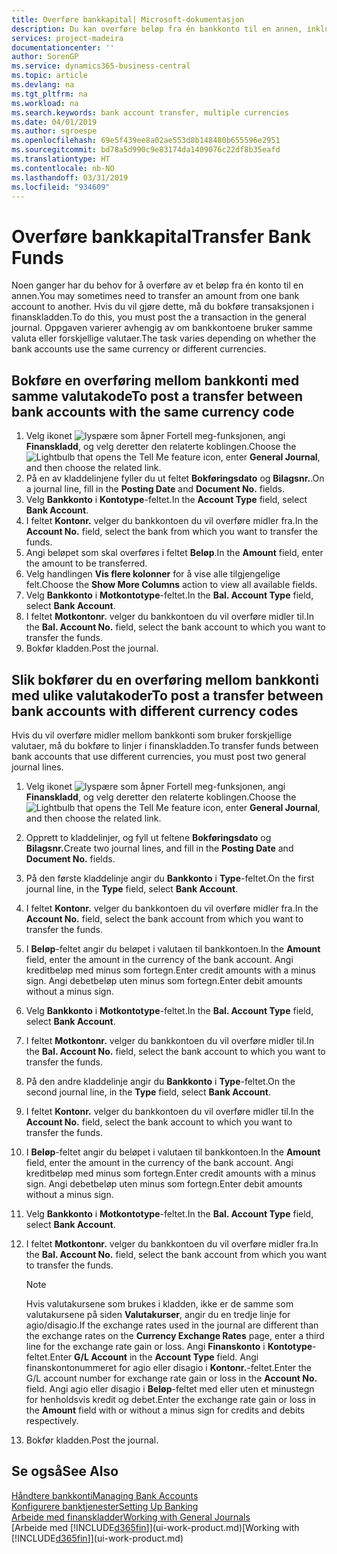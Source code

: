 ```yaml
---
title: Overføre bankkapital| Microsoft-dokumentasjon
description: Du kan overføre beløp fra én bankkonto til en annen, inkludert ulike valutaer, ved å bokføre transaksjonen i finanskladden.
services: project-madeira
documentationcenter: ''
author: SorenGP
ms.service: dynamics365-business-central
ms.topic: article
ms.devlang: na
ms.tgt_pltfrm: na
ms.workload: na
ms.search.keywords: bank account transfer, multiple currencies
ms.date: 04/01/2019
ms.author: sgroespe
ms.openlocfilehash: 69e5f439ee8a02ae553d8b148480b655596e2951
ms.sourcegitcommit: bd78a5d990c9e83174da1409076c22df8b35eafd
ms.translationtype: HT
ms.contentlocale: nb-NO
ms.lasthandoff: 03/31/2019
ms.locfileid: "934609"
---
```

# <a name="transfer-bank-funds"></a><span data-ttu-id="bd0f1-103">Overføre bankkapital</span><span class="sxs-lookup"><span data-stu-id="bd0f1-103">Transfer Bank Funds</span></span>
<span data-ttu-id="bd0f1-104">Noen ganger har du behov for å overføre av et beløp fra én konto til en annen.</span><span class="sxs-lookup"><span data-stu-id="bd0f1-104">You may sometimes need to transfer an amount from one bank account to another.</span></span> <span data-ttu-id="bd0f1-105">Hvis du vil gjøre dette, må du bokføre transaksjonen i finanskladden.</span><span class="sxs-lookup"><span data-stu-id="bd0f1-105">To do this, you must post the a transaction in the general journal.</span></span> <span data-ttu-id="bd0f1-106">Oppgaven varierer avhengig av om bankkontoene bruker samme valuta eller forskjellige valutaer.</span><span class="sxs-lookup"><span data-stu-id="bd0f1-106">The task varies depending on whether the bank accounts use the same currency or different currencies.</span></span>

## <a name="to-post-a-transfer-between-bank-accounts-with-the-same-currency-code"></a><span data-ttu-id="bd0f1-107">Bokføre en overføring mellom bankkonti med samme valutakode</span><span class="sxs-lookup"><span data-stu-id="bd0f1-107">To post a transfer between bank accounts with the same currency code</span></span>
1. <span data-ttu-id="bd0f1-108">Velg ikonet ![lyspære som åpner Fortell meg-funksjonen](media/ui-search/search_small.png "Fortell hva du vil gjøre"), angi **Finanskladd**, og velg deretter den relaterte koblingen.</span><span class="sxs-lookup"><span data-stu-id="bd0f1-108">Choose the ![Lightbulb that opens the Tell Me feature](media/ui-search/search_small.png "Tell me what you want to do") icon, enter **General Journal**, and then choose the related link.</span></span>
2. <span data-ttu-id="bd0f1-109">På en av kladdelinjene fyller du ut feltet **Bokføringsdato** og **Bilagsnr.**.</span><span class="sxs-lookup"><span data-stu-id="bd0f1-109">On a journal line, fill in the **Posting Date** and **Document No.** fields.</span></span>
3. <span data-ttu-id="bd0f1-110">Velg **Bankkonto** i **Kontotype**-feltet.</span><span class="sxs-lookup"><span data-stu-id="bd0f1-110">In the **Account Type** field, select **Bank Account**.</span></span>
4. <span data-ttu-id="bd0f1-111">I feltet **Kontonr.** velger du bankkontoen du vil overføre midler fra.</span><span class="sxs-lookup"><span data-stu-id="bd0f1-111">In the **Account No.** field, select the bank from which you want to transfer the funds.</span></span>
5. <span data-ttu-id="bd0f1-112">Angi beløpet som skal overføres i feltet **Beløp**.</span><span class="sxs-lookup"><span data-stu-id="bd0f1-112">In the **Amount** field, enter the amount to be transferred.</span></span>
6. <span data-ttu-id="bd0f1-113">Velg handlingen **Vis flere kolonner** for å vise alle tilgjengelige felt.</span><span class="sxs-lookup"><span data-stu-id="bd0f1-113">Choose the **Show More Columns** action to view all available fields.</span></span>
7. <span data-ttu-id="bd0f1-114">Velg **Bankkonto** i **Motkontotype**-feltet.</span><span class="sxs-lookup"><span data-stu-id="bd0f1-114">In the **Bal. Account Type** field, select **Bank Account**.</span></span>
8. <span data-ttu-id="bd0f1-115">I feltet **Motkontonr.** velger du bankkontoen du vil overføre midler til.</span><span class="sxs-lookup"><span data-stu-id="bd0f1-115">In the **Bal. Account No.** field, select the bank account to which you want to transfer the funds.</span></span>
9. <span data-ttu-id="bd0f1-116">Bokfør kladden.</span><span class="sxs-lookup"><span data-stu-id="bd0f1-116">Post the journal.</span></span>

## <a name="to-post-a-transfer-between-bank-accounts-with-different-currency-codes"></a><span data-ttu-id="bd0f1-117">Slik bokfører du en overføring mellom bankkonti med ulike valutakoder</span><span class="sxs-lookup"><span data-stu-id="bd0f1-117">To post a transfer between bank accounts with different currency codes</span></span>
<span data-ttu-id="bd0f1-118">Hvis du vil overføre midler mellom bankkonti som bruker forskjellige valutaer, må du bokføre to linjer i finanskladden.</span><span class="sxs-lookup"><span data-stu-id="bd0f1-118">To transfer funds between bank accounts that use different currencies, you must post two general journal lines.</span></span>

1. <span data-ttu-id="bd0f1-119">Velg ikonet ![lyspære som åpner Fortell meg-funksjonen](media/ui-search/search_small.png "Fortell hva du vil gjøre"), angi **Finanskladd**, og velg deretter den relaterte koblingen.</span><span class="sxs-lookup"><span data-stu-id="bd0f1-119">Choose the ![Lightbulb that opens the Tell Me feature](media/ui-search/search_small.png "Tell me what you want to do") icon, enter **General Journal**, and then choose the related link.</span></span>
2. <span data-ttu-id="bd0f1-120">Opprett to kladdelinjer, og fyll ut feltene **Bokføringsdato** og **Bilagsnr.**</span><span class="sxs-lookup"><span data-stu-id="bd0f1-120">Create two journal lines, and fill in the **Posting Date** and **Document No.** fields.</span></span>
3. <span data-ttu-id="bd0f1-121">På den første kladdelinje angir du **Bankkonto** i **Type**-feltet.</span><span class="sxs-lookup"><span data-stu-id="bd0f1-121">On the first journal line, in the **Type** field, select **Bank Account**.</span></span>
4. <span data-ttu-id="bd0f1-122">I feltet **Kontonr.** velger du bankkontoen du vil overføre midler fra.</span><span class="sxs-lookup"><span data-stu-id="bd0f1-122">In the **Account No.** field, select the bank account from which you want to transfer the funds.</span></span>
5. <span data-ttu-id="bd0f1-123">I **Beløp**-feltet angir du beløpet i valutaen til bankkontoen.</span><span class="sxs-lookup"><span data-stu-id="bd0f1-123">In the **Amount** field, enter the amount in the currency of the bank account.</span></span> <span data-ttu-id="bd0f1-124">Angi kreditbeløp med minus som fortegn.</span><span class="sxs-lookup"><span data-stu-id="bd0f1-124">Enter credit amounts with a minus sign.</span></span> <span data-ttu-id="bd0f1-125">Angi debetbeløp uten minus som fortegn.</span><span class="sxs-lookup"><span data-stu-id="bd0f1-125">Enter debit amounts without a minus sign.</span></span>
6. <span data-ttu-id="bd0f1-126">Velg **Bankkonto** i **Motkontotype**-feltet.</span><span class="sxs-lookup"><span data-stu-id="bd0f1-126">In the **Bal. Account Type** field, select **Bank Account**.</span></span>
7. <span data-ttu-id="bd0f1-127">I feltet **Motkontonr.** velger du bankkontoen du vil overføre midler til.</span><span class="sxs-lookup"><span data-stu-id="bd0f1-127">In the **Bal. Account No.** field, select the bank account to which you want to transfer the funds.</span></span>
8. <span data-ttu-id="bd0f1-128">På den andre kladdelinje angir du **Bankkonto** i **Type**-feltet.</span><span class="sxs-lookup"><span data-stu-id="bd0f1-128">On the second journal line, in the **Type** field, select **Bank Account**.</span></span>
9. <span data-ttu-id="bd0f1-129">I feltet **Kontonr.** velger du bankkontoen du vil overføre midler til.</span><span class="sxs-lookup"><span data-stu-id="bd0f1-129">In the **Account No.** field, select the bank account to which you want to transfer the funds.</span></span>
10. <span data-ttu-id="bd0f1-130">I **Beløp**-feltet angir du beløpet i valutaen til bankkontoen.</span><span class="sxs-lookup"><span data-stu-id="bd0f1-130">In the **Amount** field, enter the amount in the currency of the bank account.</span></span> <span data-ttu-id="bd0f1-131">Angi kreditbeløp med minus som fortegn.</span><span class="sxs-lookup"><span data-stu-id="bd0f1-131">Enter credit amounts with a minus sign.</span></span> <span data-ttu-id="bd0f1-132">Angi debetbeløp uten minus som fortegn.</span><span class="sxs-lookup"><span data-stu-id="bd0f1-132">Enter debit amounts without a minus sign.</span></span>
11. <span data-ttu-id="bd0f1-133">Velg **Bankkonto** i **Motkontotype**-feltet.</span><span class="sxs-lookup"><span data-stu-id="bd0f1-133">In the **Bal. Account Type** field, select **Bank Account**.</span></span>  
12. <span data-ttu-id="bd0f1-134">I feltet **Motkontonr.** velger du bankkontoen du vil overføre midler fra.</span><span class="sxs-lookup"><span data-stu-id="bd0f1-134">In the **Bal. Account No.** field, select the bank account from which you want to transfer the funds.</span></span>

    > [!NOTE]  
    > <span data-ttu-id="bd0f1-135">Hvis valutakursene som brukes i kladden, ikke er de samme som valutakursene på siden **Valutakurser**, angir du en tredje linje for agio/disagio.</span><span class="sxs-lookup"><span data-stu-id="bd0f1-135">If the exchange rates used in the journal are different than the exchange rates on the **Currency Exchange Rates** page, enter a third line for the exchange rate gain or loss.</span></span> <span data-ttu-id="bd0f1-136">Angi **Finanskonto** i **Kontotype**-feltet.</span><span class="sxs-lookup"><span data-stu-id="bd0f1-136">Enter **G/L Account** in the **Account Type** field.</span></span> <span data-ttu-id="bd0f1-137">Angi finanskontonummeret for agio eller disagio i **Kontonr.**-feltet.</span><span class="sxs-lookup"><span data-stu-id="bd0f1-137">Enter the G/L account number for exchange rate gain or loss in the **Account No.** field.</span></span> <span data-ttu-id="bd0f1-138">Angi agio eller disagio i **Beløp**-feltet med eller uten et minustegn for henholdsvis kredit og debet.</span><span class="sxs-lookup"><span data-stu-id="bd0f1-138">Enter the exchange rate gain or loss in the **Amount** field with or without a minus sign for credits and debits respectively.</span></span>
13. <span data-ttu-id="bd0f1-139">Bokfør kladden.</span><span class="sxs-lookup"><span data-stu-id="bd0f1-139">Post the journal.</span></span>

## <a name="see-also"></a><span data-ttu-id="bd0f1-140">Se også</span><span class="sxs-lookup"><span data-stu-id="bd0f1-140">See Also</span></span>
[<span data-ttu-id="bd0f1-141">Håndtere bankkonti</span><span class="sxs-lookup"><span data-stu-id="bd0f1-141">Managing Bank Accounts</span></span>](bank-manage-bank-accounts.md)  
[<span data-ttu-id="bd0f1-142">Konfigurere banktjenester</span><span class="sxs-lookup"><span data-stu-id="bd0f1-142">Setting Up Banking</span></span>](bank-setup-banking.md)  
[<span data-ttu-id="bd0f1-143">Arbeide med finanskladder</span><span class="sxs-lookup"><span data-stu-id="bd0f1-143">Working with General Journals</span></span>](ui-work-general-journals.md)  
<span data-ttu-id="bd0f1-144">[Arbeide med [!INCLUDE[d365fin](includes/d365fin_md.md)]](ui-work-product.md)</span><span class="sxs-lookup"><span data-stu-id="bd0f1-144">[Working with [!INCLUDE[d365fin](includes/d365fin_md.md)]](ui-work-product.md)</span></span>

